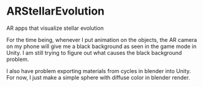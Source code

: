 # ARStellarEvolution
AR apps that visualize stellar evolution

For the time being, whenever I put animation on the objects, the AR camera
on my phone will give me a black background as seen in the game mode in Unity.
I am still trying to figure out what causes the black background problem.

I also have problem exporting materials from cycles in blender into Unity. For now,
I just make a simple sphere with diffuse color in blender render.

